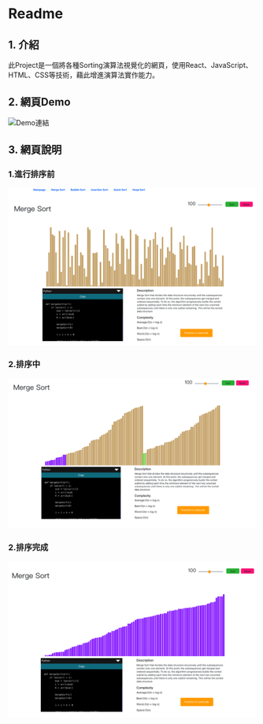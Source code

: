 # Readme
## 1. 介紹
此Project是一個將各種Sorting演算法視覺化的網頁，使用React、JavaScript、HTML、CSS等技術，藉此增進演算法實作能力。

## 2. 網頁Demo
![Demo連結](https://tseanlin.github.io/Sorting_Visualizer/)

## 3. 網頁說明
### 1.進行排序前
![](img/mergeSort.png)
### 2.排序中
![](img/mergeSort2.png)
### 2.排序完成
![](img/mergeSort3.png)

